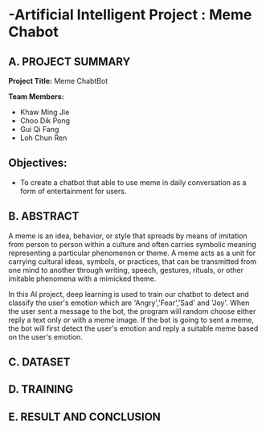 # -Artificial Intelligent Project : Meme Chabot
## A. PROJECT SUMMARY

**Project Title:** Meme ChabtBot

**Team Members:** 
- Khaw Ming Jie
- Choo Dik Pong
- Gui Qi Fang
- Loh Chun Ren


**Objectives:**
- 
- To create a chatbot that able to use meme in daily conversation as a form of entertainment for users.

## B. ABSTRACT
  A meme is an idea, behavior, or style that spreads by means of imitation from person to person within a culture and often carries symbolic meaning representing a particular phenomenon or theme. A meme acts as a unit for carrying cultural ideas, symbols, or practices, that can be transmitted from one mind to another through writing, speech, gestures, rituals, or other imitable phenomena with a mimicked theme.
  
  In this AI project, deep learning is used to train our chatbot to detect and classify the user's emotion which are 'Angry','Fear','Sad' and 'Joy'. When the user sent a message to the bot, the program will random choose either reply a text only or with a meme image. If the bot is going to sent a meme, the bot will first detect the user's emotion and reply a suitable meme based on the user's emotion.


## C. DATASET

## D. TRAINING

## E. RESULT AND CONCLUSION
